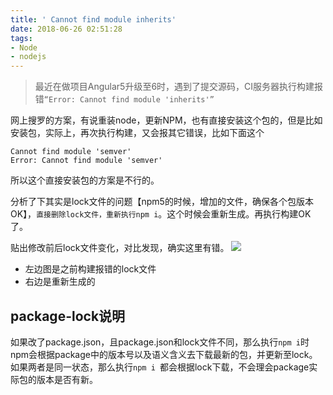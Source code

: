 ```yaml
---
title: ' Cannot find module inherits'
date: 2018-06-26 02:51:28
tags:
- Node
- nodejs
---
```

> 最近在做项目Angular5升级至6时，遇到了提交源码，CI服务器执行构建报错`“Error: Cannot find module 'inherits'”`

网上搜罗的方案，有说重装node，更新NPM，也有直接安装这个包的，但是比如安装包，实际上，再次执行构建，又会报其它错误，比如下面这个
```
Cannot find module 'semver'
Error: Cannot find module 'semver'
```
所以这个直接安装包的方案是不行的。

分析了下其实是lock文件的问题【npm5的时候，增加的文件，确保各个包版本OK】，`直接删除lock文件，重新执行npm i`。这个时候会重新生成。再执行构建OK了。

贴出修改前后lock文件变化，对比发现，确实这里有错。
![](http://or0g12e5e.bkt.clouddn.com/2018-06-26-072603.jpg)

- 左边图是之前构建报错的lock文件
- 右边是重新生成的

## package-lock说明
如果改了package.json，且package.json和lock文件不同，那么执行`npm i`时npm会根据package中的版本号以及语义含义去下载最新的包，并更新至lock。如果两者是同一状态，那么执行`npm i `都会根据lock下载，不会理会package实际包的版本是否有新。



